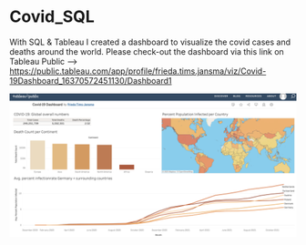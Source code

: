 # Covid_SQL
With SQL & Tableau I created a dashboard to visualize the covid cases and deaths around the world. 
Please check-out the dashboard via this link on Tableau Public --> <br>
https://public.tableau.com/app/profile/frieda.tims.jansma/viz/Covid-19Dashboard_16370572451130/Dashboard1




<a href="https://public.tableau.com/app/profile/frieda.tims.jansma/viz/Covid-19Dashboard_16370572451130/Dashboard1" target="_blank"> <img src="https://github.com/FriedaTims-Jansma/Covid_SQL/blob/main/Screenshot%202021-11-16%20at%2013.58.54.png" alt="Covid Dashboard" style="max-width: 100%;"/> </a> 
